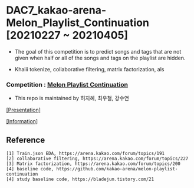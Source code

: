 # DAC7_kakao-arena-Melon_Playlist_Continuation [20210227 ~ 20210405]

- The goal of this competition is to predict songs and tags that are not given when half or all of the songs and tags on the playlist are hidden.

- Khaiii tokenize, collaborative filtering, matrix factorization, als

### Competition : [Melon Playlist Continuation](https://arena.kakao.com/c/8)
- This repo is maintained by 허지혜, 최우철, 강수연

[[Presentation]](https://github.com/jihyeheo/DAC7_kakao-arena-Melon_Playlist_Continuation/blob/main/Presentation.pdf)


[[Information]](C:/Users/hu612/Desktop/School/수DA쟁이/Project/팀과제/수연우철/information)


## Reference
```
[1] Train.json EDA, https://arena.kakao.com/forum/topics/191
[2] collaborative filtering, https://arena.kakao.com/forum/topics/227
[3] Matrix factorization, https://arena.kakao.com/forum/topics/200
[4] baseline code, https://github.com/kakao-arena/melon-playlist-continuation
[4] study baseline code, https://bladejun.tistory.com/21
```



